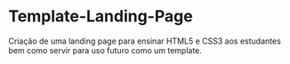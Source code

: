 # Template-Landing-Page
Criação de uma landing page para ensinar HTML5 e CSS3 aos estudantes bem como servir para uso futuro como um template.

